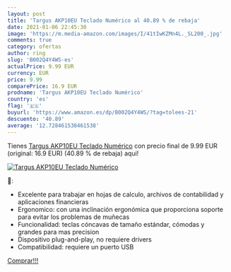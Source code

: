 ```yaml
---
layout: post
title: 'Targus AKP10EU Teclado Numérico al 40.89 % de rebaja'
date: 2021-01-06 22:45:30
image: 'https://m.media-amazon.com/images/I/41tIwKZMn4L._SL200_.jpg'
comments: true
category: ofertas
author: ring
slug: 'B002Q4Y4WS-es'
actualPrice: 9.99 EUR
currency: EUR
price: 9.99
comparePrice: 16.9 EUR
prodname: 'Targus AKP10EU Teclado Numérico'
country: 'es'
flag: '🇪🇸'
buyurl: 'https://www.amazon.es/dp/B002Q4Y4WS/?tag=tolees-21'
descuento: '40.89'
average: '12.728461538461538'
---
```


Tienes [Targus AKP10EU Teclado Numérico](https://www.amazon.es/dp/B002Q4Y4WS/?tag=tolees-21) con precio final de  9.99 EUR (original: 16.9 EUR) (40.89 %  de rebaja) aqui!

[![Targus AKP10EU Teclado Numérico](https://m.media-amazon.com/images/I/41tIwKZMn4L._SL200_.jpg)](https://www.amazon.es/dp/B002Q4Y4WS/?tag=tolees-21)

🔎:

- Excelente para trabajar en hojas de calculo, archivos de contabilidad y aplicaciones financieras
- Ergonomico: con una inclinación ergonómica que proporciona soporte para evitar los problemas de muñecas
- Funcionalidad: teclas cóncavas de tamaño estándar, cómodas y grandes para mas precision
- Dispositivo plug-and-play, no requiere drivers
- Compatibilidad: requiere un puerto USB

[Comprar!!!](https://www.amazon.es/dp/B002Q4Y4WS/?tag=tolees-21)
